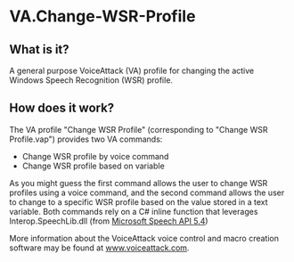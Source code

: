 # VA.Change-WSR-Profile
## What is it?
A general purpose VoiceAttack (VA) profile for changing the active Windows Speech Recognition (WSR) profile. 

## How does it work?
The VA profile "Change WSR Profile" (corresponding to "Change WSR Profile.vap") provides two VA commands: 
 - Change WSR profile by voice command
 - Change WSR profile based on variable

As you might guess the first command allows the user to change WSR profiles using a voice command, and the second command allows the user to change to a specific WSR profile based on the value stored in a text variable. Both commands rely on a C# inline function that leverages Interop.SpeechLib.dll (from [Microsoft Speech API 5.4](https://msdn.microsoft.com/en-us/library/ee125663(v=vs.85).aspx))
 
 More information about the VoiceAttack voice control and macro creation software may be found at www.voiceattack.com. 
